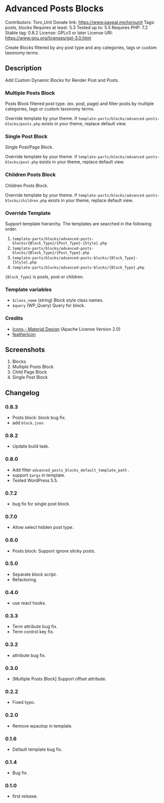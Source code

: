 # Advanced Posts Blocks
Contributors:      Toro_Unit
Donate link:       https://www.paypal.me/torounit
Tags:              posts, blocks
Requires at least: 5.3
Tested up to:      5.5
Requires PHP:      7.2
Stable tag:        0.8.2
License:           GPLv3 or later
License URI:       https://www.gnu.org/licenses/gpl-3.0.html

Create Blocks filtered by any post type and any categories, tags or custom taxonomy terms.

## Description

Add Custom Dynamic Blocks for Render Post and Posts.

### Multiple Posts Block

Posts Block filtered post type. (ex. post, page) and filter posts by multiple categories, tags or custom taxonomy terms.

Override template by your theme. if `template-parts/blocks/advanced-posts-blocks/posts.php` exists in your theme, replace default view.

### Single Post Block

Single Post/Page Block.

Override template by your theme. if `template-parts/blocks/advanced-posts-blocks/post.php` exists in your theme, replace default view.

### Children Posts Block

Children Posts Block.

Override template by your theme. if `template-parts/blocks/advanced-posts-blocks/children.php` exists in your theme, replace default view.



### Override Template

Support template hierarchy. The templates are searched in the following order.

1. `template-parts/blocks/advanced-posts-blocks/{Block_Type}/{Post_Type}-{Style}.php`
2. `template-parts/blocks/advanced-posts-blocks/{Block_Type}/{Post_Type}.php`
3. `template-parts/blocks/advanced-posts-blocks/{Block_Type}-{Style}.php`
4. `template-parts/blocks/advanced-posts-blocks/{Block_Type}.php`

`{Block_Type}` is posts, post or children.

### Template variables

* `$class_name` (string) Block style class names.
* `$query` (WP_Query) Query for block.


### Credits

* [Icons - Material Design](https://material.io/tools/icons/) (Apache License Version 2.0)
* [feathericon](https://feathericon.com/)

## Screenshots

1. Blocks
2. Multiple Posts Block
3. Child Page Block
4. Single Post Block


## Changelog

### 0.8.3
* Posts block: block bug fix.
* add `block.json`.

### 0.8.2
* Update build task.

### 0.8.0
* Add filter `advanced_posts_blocks_default_template_path` .
* support `$args` in template.
* Tested WordPress 5.5.

### 0.7.2
* bug fix for single post block.

### 0.7.0
* Allow select hidden post type.

### 0.6.0
* Posts block: Support ignore sticky posts.

### 0.5.0
* Separate block script.
* Refactoring.

### 0.4.0
* use react hooks.

### 0.3.3
* Term attribute bug fix.
* Term control key fix.

### 0.3.2
* attribute bug fix.


### 0.3.0
* [Multiple Posts Block] Support offset attribute.

### 0.2.2
* Fixed typo.

### 0.2.0
* Remove wpautop in template.

### 0.1.6
* Default template bug fix.

### 0.1.4
* Bug fix.

### 0.1.0
* first release.

